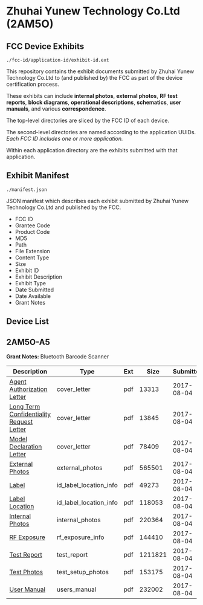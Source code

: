 # Zhuhai Yunew Technology Co.Ltd (2AM5O)
## FCC Device Exhibits

```
./fcc-id/application-id/exhibit-id.ext
```

This repository contains the exhibit documents submitted by Zhuhai Yunew Technology Co.Ltd to (and published by) the FCC as part of the device certification process.

These exhibits can include **internal photos**, **external photos**, **RF test reports**, **block diagrams**, **operational descriptions**, **schematics**, **user manuals**, and various **correspondence**.

The top-level directories are sliced by the FCC ID of each device.

The second-level directories are named according to the application UUIDs. *Each FCC ID includes one or more application.*

Within each application directory are the exhibits submitted with that application. 

## Exhibit Manifest

```
./manifest.json
```

JSON manifest which describes each exhibit submitted by Zhuhai Yunew Technology Co.Ltd and published by the FCC.

- FCC ID
- Grantee Code
- Product Code
- MD5
- Path
- File Extension
- Content Type
- Size
- Exhibit ID
- Exhibit Description
- Exhibit Type
- Date Submitted
- Date Available
- Grant Notes

## Device List
## 2AM5O-A5
**Grant Notes:** Bluetooth Barcode Scanner

| Description | Type | Ext | Size | Submitted | Available |
| ----------- | ---- | --- | ---- | --------- | --------- |
| [Agent Authorization Letter](2AM5O-A5/a874c113aa3dfba9a7798a16e6e72d6f/3496163.pdf) | cover_letter | pdf | 13313 | 2017-08-04 | 2017-08-04 |
| [Long Term Confidentiality Request Letter](2AM5O-A5/a874c113aa3dfba9a7798a16e6e72d6f/3496170.pdf) | cover_letter | pdf | 13845 | 2017-08-04 | 2017-08-04 |
| [Model Declaration Letter](2AM5O-A5/a874c113aa3dfba9a7798a16e6e72d6f/3496171.pdf) | cover_letter | pdf | 78409 | 2017-08-04 | 2017-08-04 |
| [External Photos](2AM5O-A5/a874c113aa3dfba9a7798a16e6e72d6f/3496165.pdf) | external_photos | pdf | 565501 | 2017-08-04 | 2017-08-04 |
| [Label](2AM5O-A5/a874c113aa3dfba9a7798a16e6e72d6f/3496166.pdf) | id_label_location_info | pdf | 49273 | 2017-08-04 | 2017-08-04 |
| [Label Location](2AM5O-A5/a874c113aa3dfba9a7798a16e6e72d6f/3496168.pdf) | id_label_location_info | pdf | 118053 | 2017-08-04 | 2017-08-04 |
| [Internal Photos](2AM5O-A5/a874c113aa3dfba9a7798a16e6e72d6f/3496169.pdf) | internal_photos | pdf | 220364 | 2017-08-04 | 2017-08-04 |
| [RF Exposure](2AM5O-A5/a874c113aa3dfba9a7798a16e6e72d6f/3496173.pdf) | rf_exposure_info | pdf | 144410 | 2017-08-04 | 2017-08-04 |
| [Test Report](2AM5O-A5/a874c113aa3dfba9a7798a16e6e72d6f/3496167.pdf) | test_report | pdf | 1211821 | 2017-08-04 | 2017-08-04 |
| [Test Photos](2AM5O-A5/a874c113aa3dfba9a7798a16e6e72d6f/3496175.pdf) | test_setup_photos | pdf | 153175 | 2017-08-04 | 2017-08-04 |
| [User Manual](2AM5O-A5/a874c113aa3dfba9a7798a16e6e72d6f/3496176.pdf) | users_manual | pdf | 232002 | 2017-08-04 | 2017-08-04 |
